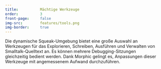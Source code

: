 ```yaml
---
title:          Mächtige Werkzeuge
order:          3
front-page:     false
img-src:        features/tools.png
img-border:     true
---
```

Die dynamische Squeak-Umgebung bietet eine große Auswahl an Werkzeugen für das Explorieren, Schreiben, Ausführen und Verwalten von Smalltalk-Quelltext an. Es können mehrere Debugging-Sitzungen gleichzeitig bedient werden. Dank Morphic gelingt es, Anpassungen dieser Werkzeuge mit angemessenem Aufwand durchzuführen.
